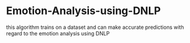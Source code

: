 # Emotion-Analysis-using-DNLP
this algorithm trains on a dataset and can make accurate predictions with regard to the emotion analysis  using DNLP
